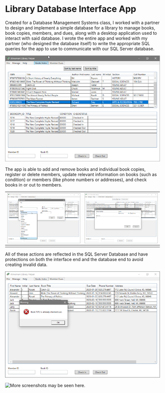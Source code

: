 # Library Database Interface App
Created for a Database Management Systems class, I worked with a partner to design and implement a simple database for a library to manage books, book copies, members, and dues, along with a desktop application used to interact with said database. I wrote the entire app and worked with my partner (who designed the database itself) to write the appropriate SQL queries for the app to use to communicate with our SQL Server database. 

![The main screen of the library app, showing a table of books known to the system. One book is selected, and a table below the first table shows a list of copies of the selected book.](../_DemoImg/library/booksSelected.png)

The app is able to add and remove books and individual book copies, register or delete members, update relevant information on books (such as condition) or members (like phone numbers or addresses), and check books in or out to members. 

| ![The library app with a large popup window overtop of it, prompting the user to add a book to the database. There are fields for Title, ISBN, the author's name, and an optional call number field. There is a dropdown menu for the book's genre, with "miscellaneous" selected.](../_DemoImg/library/screenAddBook.png) | ![The library app with a another large popup window overtop of it. This one includes fields to register a new library member, asking for a phone number, full name, and address.](../_DemoImg/library/screenAddMember.png) |
|--|--|
|  |  |

All of these actions are reflected in the SQL Server Database and have protections on both the interface end and the database end to avoid creating invalid data.

![The book checkout screen of the library app. An error message is displayed telling the user that the book they just tried to check out is already checked out by another member.](../_DemoImg/library/checkoutErr2.png)

![More screenshots may be seen here.](../_DemoImg/library)